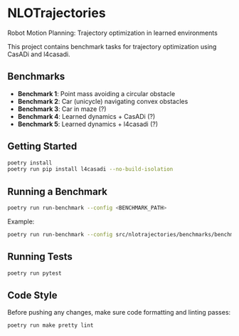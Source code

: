 # NLOTrajectories
Robot Motion Planning: Trajectory optimization in learned environments

This project contains benchmark tasks for trajectory optimization using CasADi and l4casadi.

## Benchmarks
- **Benchmark 1**: Point mass avoiding a circular obstacle
- **Benchmark 2**: Car (unicycle) navigating convex obstacles
- **Benchmark 3**: Car in maze  (?)
- **Benchmark 4**: Learned dynamics + CasADi (?)
- **Benchmark 5**: Learned dynamics + l4casadi  (?)

## Getting Started

```bash
poetry install
poetry run pip install l4casadi --no-build-isolation
```

## Running a Benchmark

```bash
poetry run run-benchmark --config <BENCHMARK_PATH>
```

Example:

```bash
poetry run run-benchmark --config src/nlotrajectories/benchmarks/benchmark_1_dot_circle.yaml
```

## Running Tests

```bash
poetry run pytest
```

## Code Style

Before pushing any changes, make sure code formatting and linting passes:

```bash
poetry run make pretty lint
```
